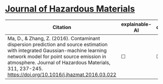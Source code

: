 # [Journal of Hazardous Materials](https://www.journals.elsevier.com/journal-of-hazardous-materials)


| Citation           | explainable-AI | data   | code | hybrid |   reviews  |
|--------------------|----------------|--------|------|--------|------------|
| Ma, D., & Zhang, Z. (2016). Contaminant dispersion prediction and source estimation with integrated Gaussian-machine learning network model for point source emission in atmosphere. Journal of Hazardous Materials, 311, 237-245. https://doi.org/10.1016/j.jhazmat.2016.03.022  |   &#9744;   | &#9744; | &#9744; | &#9744;  |  |
